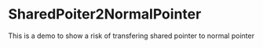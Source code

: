 # SharedPoiter2NormalPointer


This is a demo to show a risk of transfering shared pointer to normal pointer

